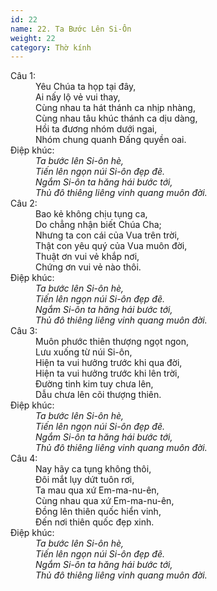 ```yaml
---
id: 22
name: 22. Ta Bước Lên Si-Ôn
weight: 22
category: Thờ kính
---
```

<dl><dt>Câu 1:</dt><dd data-verse="1">Yêu Chúa ta họp tại đây, <br/>Ai nấy lộ vẻ vui thay, <br/>Cùng nhau ta hát thánh ca nhịp nhàng, <br/>Cùng nhau tâu khúc thánh ca dịu dàng, <br/>Hồi ta đương nhóm dưới ngai, <br/>Nhóm chung quanh Đấng quyền oai. </dd><dt>Điệp khúc:</dt><dd data-chorus="1"><em>Ta bước lên Si-ôn hè, <br/>Tiến lên ngọn núi Si-ôn đẹp đẽ. <br/>Ngắm Si-ôn ta hăng hái bước tới, <br/>Thủ đô thiêng liêng vinh quang muôn đời. </em></dd><dt>Câu 2:</dt><dd data-verse="2">Bao kẻ không chịu tụng ca, <br/>Do chẳng nhận biết Chúa Cha; <br/>Nhưng ta con cái của Vua trên trời, <br/>Thật con yêu quý của Vua muôn đời, <br/>Thuật ơn vui vẻ khắp nơi, <br/>Chứng ơn vui vẻ nào thôi. </dd><dt>Điệp khúc:</dt><dd data-chorus="1"><em>Ta bước lên Si-ôn hè, <br/>Tiến lên ngọn núi Si-ôn đẹp đẽ. <br/>Ngắm Si-ôn ta hăng hái bước tới, <br/>Thủ đô thiêng liêng vinh quang muôn đời. </em></dd><dt>Câu 3:</dt><dd data-verse="3">Muôn phước thiên thượng ngọt ngon, <br/>Lưu xuống từ núi Si-ôn, <br/>Hiện ta vui hưởng trước khi qua đời, <br/>Hiện ta vui hưởng trước khi lên trời, <br/>Đường tinh kim tuy chưa lên, <br/>Dẫu chưa lên cõi thượng thiên. </dd><dt>Điệp khúc:</dt><dd data-chorus="1"><em>Ta bước lên Si-ôn hè, <br/>Tiến lên ngọn núi Si-ôn đẹp đẽ. <br/>Ngắm Si-ôn ta hăng hái bước tới, <br/>Thủ đô thiêng liêng vinh quang muôn đời. </em></dd><dt>Câu 4:</dt><dd data-verse="4">Nay hãy ca tụng không thôi, <br/>Đôi mắt lụy dứt tuôn rơi, <br/>Ta mau qua xứ Em-ma-nu-ên, <br/>Cùng nhau qua xứ Em-ma-nu-ên, <br/>Đồng lên thiên quốc hiển vinh, <br/>Đến nơi thiên quốc đẹp xinh. </dd><dt>Điệp khúc:</dt><dd data-chorus="1"><em>Ta bước lên Si-ôn hè, <br/>Tiến lên ngọn núi Si-ôn đẹp đẽ. <br/>Ngắm Si-ôn ta hăng hái bước tới, <br/>Thủ đô thiêng liêng vinh quang muôn đời. </em></dd></dl>
